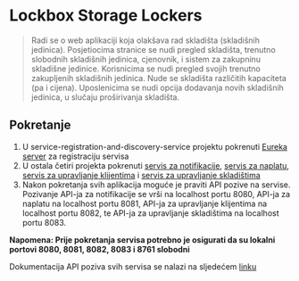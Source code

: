 # Lockbox Storage Lockers
> Radi se o web aplikaciji koja olakšava rad skladišta (skladišnih jedinica). Posjetiocima stranice se nudi pregled skladišta, trenutno slobodnih skladišnih jedinica, cjenovnik, i sistem za zakupninu skladišne jedinice. Korisnicima se nudi pregled svojih trenutno zakupljenih skladišnih jedinica. Nude se skladišta različitih kapaciteta (pa i cijena). Uposlenicima se nudi opcija dodavanja novih skladišnih jedinica, u slučaju proširivanja skladišta.

## Pokretanje
1. U service-registration-and-discovery-service projektu pokrenuti [Eureka server](service-registration-and-discovery-service/src/main/java/com/nwt/serviceregistrationanddiscoveryservice/ServiceRegistrationAndDiscoveryServiceApplication.java) za registraciju servisa
2. U ostala četiri projekta pokrenuti [servis za notifikacije](Notifications/src/main/java/com/nwt/notifications/NotificationsApplication.java), [servis za naplatu](Billings/src/main/java/com/nwt/billings/BillingsApplication.java), [servis za upravljanje klijentima](usercontrol/src/main/java/com/nwt/usercontrol/UsercontrolApplication.java) i [servis za upravljanje skladištima](storagecontrol/src/main/java/com/nwt/storagecontrol/StoragecontrolApplication.java)   
3. Nakon pokretanja svih aplikacija moguće je praviti API pozive na servise. Pozivanje API-ja za notifikacije se vrši na localhost portu 8080, API-ja za naplatu na localhost portu 8081, API-ja za upravljanje klijentima na localhost portu 8082, te API-ja za upravljanje skladištima na localhost portu 8083.
  
**Napomena: Prije pokretanja servisa potrebno je osigurati da su lokalni portovi 8080, 8081, 8082, 8083 i 8761 slobodni**

Dokumentacija API poziva svih servisa se nalazi na sljedećem [linku](https://drive.google.com/drive/u/1/folders/15kWRg2Xz1RkCOJllQ7k5LrisLRp52Fo9)
